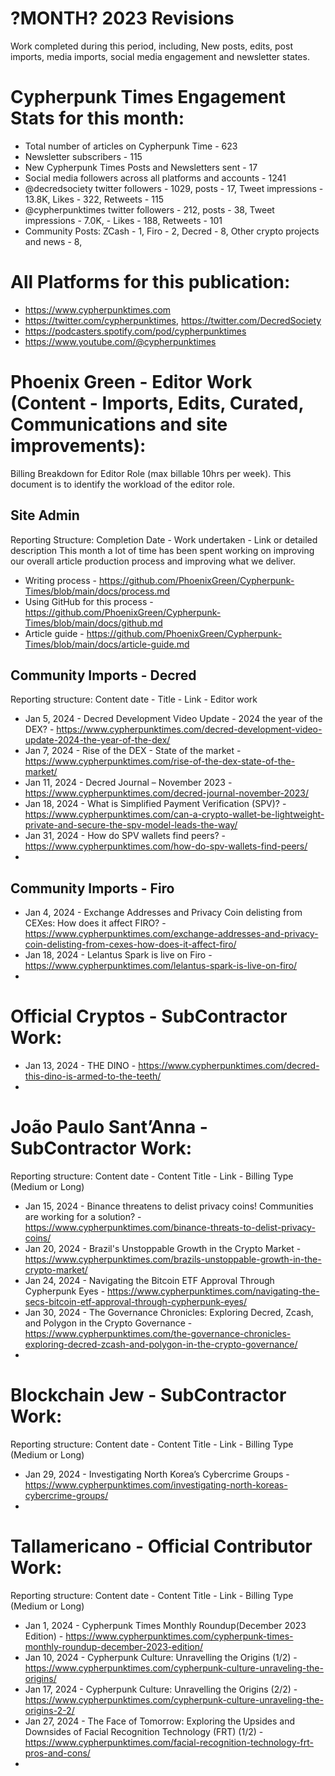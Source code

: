 # ?MONTH? 2023 Revisions
Work completed during this period, including, New posts, edits, post imports, media imports, social media engagement and newsletter states.

# Cypherpunk Times Engagement Stats for this month:
* Total number of articles on Cypherpunk Time -  623
* Newsletter subscribers - 115
* New Cypherpunk Times Posts and Newsletters sent - 17
* Social media followers across all platforms and accounts - 1241
* @decredsociety twitter followers - 1029, posts - 17, Tweet impressions - 13.8K, Likes - 322, Retweets - 115
* @cypherpunktimes twitter followers - 212, posts - 38, Tweet impressions - 7.0K, - Likes - 188, Retweets - 101
* Community Posts: ZCash - 1, Firo - 2, Decred - 8, Other crypto projects and news - 8,


# All Platforms for this publication:
* https://www.cypherpunktimes.com
* https://twitter.com/cypherpunktimes, https://twitter.com/DecredSociety
* https://podcasters.spotify.com/pod/cypherpunktimes
* https://www.youtube.com/@cypherpunktimes


# Phoenix Green - Editor Work (Content - Imports, Edits, Curated, Communications and site improvements):

Billing Breakdown for Editor Role (max billable 10hrs per week).
This document is to identify the workload of the editor role.


## Site Admin
Reporting Structure: Completion Date - Work undertaken - Link or detailed description
This month a lot of time has been spent working on improving our overall article production process and improving what we deliver.
* Writing process - https://github.com/PhoenixGreen/Cypherpunk-Times/blob/main/docs/process.md
* Using GitHub for this process - https://github.com/PhoenixGreen/Cypherpunk-Times/blob/main/docs/github.md
* Article guide - https://github.com/PhoenixGreen/Cypherpunk-Times/blob/main/docs/article-guide.md


## Community Imports - Decred
Reporting structure: Content date - Title - Link - Editor work
* Jan 5, 2024 - Decred Development Video Update - 2024 the year of the DEX? - https://www.cypherpunktimes.com/decred-development-video-update-2024-the-year-of-the-dex/
* Jan 7, 2024 - Rise of the DEX - State of the market - https://www.cypherpunktimes.com/rise-of-the-dex-state-of-the-market/
* Jan 11, 2024 - Decred Journal – November 2023 - https://www.cypherpunktimes.com/decred-journal-november-2023/
* Jan 18, 2024 - What is Simplified Payment Verification (SPV)? - https://www.cypherpunktimes.com/can-a-crypto-wallet-be-lightweight-private-and-secure-the-spv-model-leads-the-way/
* Jan 31, 2024 - How do SPV wallets find peers? - https://www.cypherpunktimes.com/how-do-spv-wallets-find-peers/
* 

## Community Imports - Firo
* Jan 4, 2024 - Exchange Addresses and Privacy Coin delisting from CEXes: How does it affect FIRO? - https://www.cypherpunktimes.com/exchange-addresses-and-privacy-coin-delisting-from-cexes-how-does-it-affect-firo/
* Jan 18, 2024 - Lelantus Spark is live on Firo - https://www.cypherpunktimes.com/lelantus-spark-is-live-on-firo/
* 

# Official Cryptos - SubContractor Work:
* Jan 13, 2024 - THE DINO - https://www.cypherpunktimes.com/decred-this-dino-is-armed-to-the-teeth/
* 

# João Paulo Sant’Anna - SubContractor Work:
Reporting structure: Content date - Content Title - Link - Billing Type (Medium or Long)
* Jan 15, 2024 - Binance threatens to delist privacy coins! Communities are working for a solution? - https://www.cypherpunktimes.com/binance-threats-to-delist-privacy-coins/
* Jan 20, 2024 - Brazil's Unstoppable Growth in the Crypto Market - https://www.cypherpunktimes.com/brazils-unstoppable-growth-in-the-crypto-market/
* Jan 24, 2024 - Navigating the Bitcoin ETF Approval Through Cypherpunk Eyes - https://www.cypherpunktimes.com/navigating-the-secs-bitcoin-etf-approval-through-cypherpunk-eyes/
* Jan 30, 2024 - The Governance Chronicles: Exploring Decred, Zcash, and Polygon in the Crypto Governance - https://www.cypherpunktimes.com/the-governance-chronicles-exploring-decred-zcash-and-polygon-in-the-crypto-governance/
* 

# Blockchain Jew - SubContractor Work:
Reporting structure: Content date - Content Title - Link - Billing Type (Medium or Long)
* Jan 29, 2024 - Investigating North Korea’s Cybercrime Groups - https://www.cypherpunktimes.com/investigating-north-koreas-cybercrime-groups/
* 

# Tallamericano - Official Contributor Work:
Reporting structure: Content date - Content Title - Link - Billing Type (Medium or Long)
* Jan 1, 2024 - Cypherpunk Times Monthly Roundup(December 2023 Edition) - https://www.cypherpunktimes.com/cypherpunk-times-monthly-roundup-december-2023-edition/
* Jan 10, 2024 - Cypherpunk Culture: Unravelling the Origins (1/2) - https://www.cypherpunktimes.com/cypherpunk-culture-unraveling-the-origins/
* Jan 17, 2024 - Cypherpunk Culture: Unravelling the Origins (2/2) - https://www.cypherpunktimes.com/cypherpunk-culture-unraveling-the-origins-2-2/
* Jan 27, 2024 - The Face of Tomorrow: Exploring the Upsides and Downsides of Facial Recognition Technology (FRT) (1/2) - https://www.cypherpunktimes.com/facial-recognition-technology-frt-pros-and-cons/
* 

